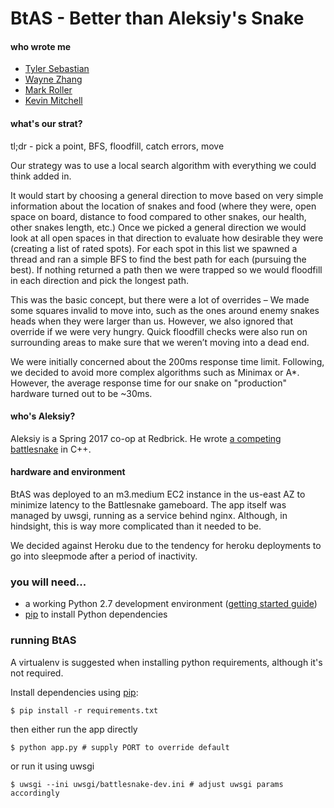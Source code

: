 # BtAS - Better than Aleksiy's Snake

#### who wrote me

* [Tyler Sebastian](https://github.com/tills13)
* [Wayne Zhang](https://github.com/waynezhang1995)
* [Mark Roller](https://github.com/rollerbrick)
* [Kevin Mitchell](https://github.com/KevinMitchellREDBRICK)

#### what's our strat?

tl;dr - pick a point, BFS, floodfill, catch errors, move

Our strategy was to use a local search algorithm with everything we could think added in.

It would start by choosing a general direction to move based on very simple information about the location of snakes and food (where they were, open space on board, distance to food compared to other snakes, our health, other snakes length, etc.) Once we picked a general direction we would look at all open spaces in that direction to evaluate how desirable they were (creating a list of rated spots). For each spot in this list we spawned a thread and ran a simple BFS to find the best path for each (pursuing the best). If nothing returned a path then we were trapped so we would floodfill in each direction and pick the longest path.

This was the basic concept, but there were a lot of overrides – We made some squares invalid to move into, such as the ones around enemy snakes heads when they were larger than us. However, we also ignored that override if we were very hungry. Quick floodfill checks were also run on surrounding areas to make sure that we weren’t moving into a dead end.

We were initially concerned about the 200ms response time limit. Following, we decided to avoid more complex algorithms such as Minimax or A*. However, the average response time for our snake on "production" hardware turned out to be ~30ms.

#### who's Aleksiy?

Aleksiy is a Spring 2017 co-op at Redbrick. He wrote [a competing battlesnake](https://github.com/aleksiy325/snek) in C++.

#### hardware and environment

BtAS was deployed to an m3.medium EC2 instance in the us-east AZ to minimize latency to the Battlesnake gameboard. The app itself was managed by uwsgi, running as a service behind nginx. Although, in hindsight, this is way more complicated than it needed to be.

We decided against Heroku due to the tendency for heroku deployments to go into sleepmode after a period of inactivity.

### you will need...

* a working Python 2.7 development environment ([getting started guide](http://hackercodex.com/guide/python-development-environment-on-mac-osx/))
* [pip](https://pip.pypa.io/en/latest/installing.html) to install Python dependencies

### running BtAS

A virtualenv is suggested when installing python requirements, although it's not required.

Install dependencies using [pip](https://pip.pypa.io/en/latest/installing.html):
```
$ pip install -r requirements.txt
```

then either run the app directly

```
$ python app.py # supply PORT to override default
```

or run it using uwsgi

```
$ uwsgi --ini uwsgi/battlesnake-dev.ini # adjust uwsgi params accordingly
```
